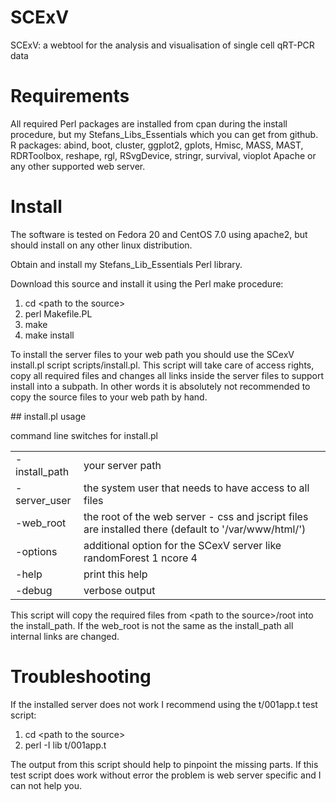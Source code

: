 # SCExV
SCExV: a webtool for the analysis and visualisation of single cell qRT-PCR data
# Requirements
All required Perl packages are installed from cpan during the install procedure, but my Stefans_Libs_Essentials which you can get from github.
R packages:
abind, boot, cluster, ggplot2, gplots, Hmisc, MASS, MAST, RDRToolbox, reshape, rgl, RSvgDevice, stringr, survival, vioplot
Apache or any other supported web server.
# Install
<p>The software is tested on Fedora 20 and CentOS 7.0 using apache2, but should install on any other linux distribution.</p>
<p>Obtain and install <a hrep="https://github.com/stela2502/Stefans_Lib_Esentials">my Stefans_Lib_Essentials Perl library</a>.</p>
<p>Download this source and install it using the Perl make procedure: 
<ol><li>cd &#60;path to the source&#62; </li><li>perl Makefile.PL </li><li>make </li><li>make install </li></ol>
To install the server files to your web path you should use the SCexV install.pl script scripts/install.pl. This script will take care of access rights, copy all required files and changes all links inside the server files to support install into a subpath. In other words it is absolutely not recommended to copy the source files to your web path by hand. 
</p>
## install.pl usage

<p>command line switches for install.pl</p>

<table>
<tr><td>-install_path</td><td>your server path</td></tr>
<tr><td>-server_user</td><td>the system user that needs to have access to all files</td></tr>
<tr><td>-web_root</td><td>the root of the web server - css and jscript files are installed there (default to '/var/www/html/')</td></tr>
<tr><td>-options</td><td>additional option for the SCexV server like  randomForest 1 ncore 4 </td></tr>
<tr><td>-help</td><td>print this help </td></tr>
<tr><td>-debug</td><td>verbose output </td></tr></table>

<p>This script will copy the required files from &#60;path to the source&#62;/root into the install_path. If the web_root is not the same as the install_path all internal links are changed.</p>

# Troubleshooting

<p>If the installed server does not work I recommend using the t/001app.t test script:
<ol><li>cd &#60;path to the source&#62;</li><li>perl -I lib t/001app.t </li></ol>
The output from this script should help to pinpoint the missing parts. If this test script does work without error the problem is web server specific and I can not help you.</p>

